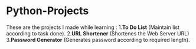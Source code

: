 # Python-Projects
 These are the projects I made while learning : 
1.**To Do List** (Maintain list according to task done).
2.**URL Shortener** (Shortenes the Web Server URL)
3.**Password Generator** (Generates password according to required length).
